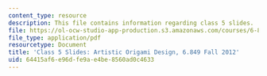 ```yaml
---
content_type: resource
description: This file contains information regarding class 5 slides.
file: https://ol-ocw-studio-app-production.s3.amazonaws.com/courses/6-849-geometric-folding-algorithms-linkages-origami-polyhedra-fall-2012/64415af6e96dfe9ae4be8560ad0c4633_MIT6_849F12_slidesC05.pdf
file_type: application/pdf
resourcetype: Document
title: 'Class 5 Slides: Artistic Origami Design, 6.849 Fall 2012'
uid: 64415af6-e96d-fe9a-e4be-8560ad0c4633
---
```

